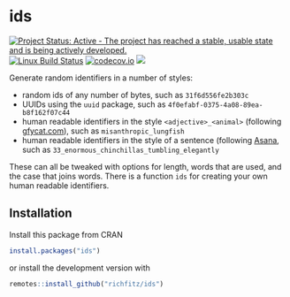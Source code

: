 # ids

[![Project Status: Active - The project has reached a stable, usable state and is being actively developed.](http://www.repostatus.org/badges/latest/active.svg)](http://www.repostatus.org/#active)
[![Linux Build Status](https://travis-ci.org/richfitz/ids.svg?branch=master)](https://travis-ci.org/richfitz/ids)
[![codecov.io](https://codecov.io/github/richfitz/ids/coverage.svg?branch=master)](https://codecov.io/github/richfitz/ids?branch=master)
[![](http://www.r-pkg.org/badges/version/ids)](http://cran.r-project.org/package=ids)

Generate random identifiers in a number of styles:

* random ids of any number of bytes, such as `31f6d556fe2b303c`
* UUIDs using the `uuid` package, such as `4f0efabf-0375-4a08-89ea-b8f162f07c44`
* human readable identifiers in the style `<adjective>_<animal>` (following [gfycat.com](http://gfycat.com)), such as `misanthropic_lungfish`
* human readable identifiers in the style of a sentence (following [Asana](https://blog.asana.com/2011/09/6-sad-squid-snuggle-softly), such as `33_enormous_chinchillas_tumbling_elegantly`

These can all be tweaked with options for length, words that are used, and the case that joins words.  There is a function `ids` for creating your own human readable identifiers.

## Installation

Install this package from CRAN

```r
install.packages("ids")
```

or install the development version with

```r
remotes::install_github("richfitz/ids")
```
